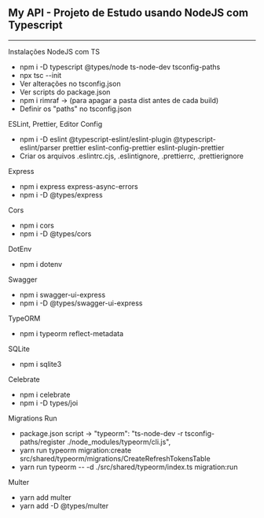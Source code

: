 ## My API - Projeto de Estudo usando NodeJS com Typescript

<hr>
Instalações NodeJS com TS

- npm i -D typescript @types/node ts-node-dev tsconfig-paths
- npx tsc --init
- Ver alterações no tsconfig.json
- Ver scripts do package.json
- npm i rimraf -> (para apagar a pasta dist antes de cada build)
- Definir os "paths" no tsconfig.json

ESLint, Prettier, Editor Config

- npm i -D eslint @typescript-eslint/eslint-plugin @typescript-eslint/parser prettier eslint-config-prettier eslint-plugin-prettier
- Criar os arquivos .eslintrc.cjs, .eslintignore, .prettierrc, .prettierignore

Express

- npm i express express-async-errors
- npm i -D @types/express

Cors

- npm i cors
- npm i -D @types/cors

DotEnv

- npm i dotenv

Swagger

- npm i swagger-ui-express
- npm i -D @types/swagger-ui-express

TypeORM

- npm i typeorm reflect-metadata

SQLite

- npm i sqlite3

Celebrate

- npm i celebrate
- npm i -D types/joi

Migrations Run

- package.json script -> "typeorm": "ts-node-dev -r tsconfig-paths/register ./node_modules/typeorm/cli.js",
- yarn run typeorm migration:create src/shared/typeorm/migrations/CreateRefreshTokensTable
- yarn run typeorm -- -d ./src/shared/typeorm/index.ts migration:run

Multer

- yarn add multer
- yarn add -D @types/multer
